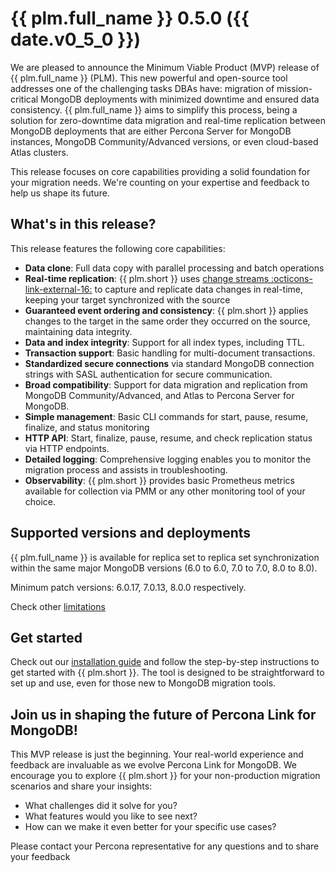 # {{ plm.full_name }} 0.5.0 ({{ date.v0_5_0 }})

We are pleased to announce the Minimum Viable Product (MVP) release of {{ plm.full_name }} (PLM). This new powerful and open-source tool addresses one of the challenging tasks DBAs have: migration of mission-critical MongoDB deployments with minimized downtime and ensured data consistency. {{ plm.full_name }} aims to simplify this process, being a solution for zero-downtime data migration and real-time replication between MongoDB deployments that are either Percona Server for MongoDB instances, MongoDB Community/Advanced versions, or even cloud-based Atlas clusters.

This release focuses on core capabilities providing a solid foundation for your migration needs. We're counting on your expertise and feedback to help us shape its future.

## What's in this release?

This release features the following core capabilities:

* **Data clone**: Full data copy with parallel processing and batch operations
* **Real-time replication**: {{ plm.short }} uses [change streams :octicons-link-external-16:](https://www.mongodb.com/docs/manual/changeStreams/) to capture and replicate data changes in real-time, keeping your target synchronized with the source
* **Guaranteed event ordering and consistency**: {{ plm.short }} applies changes to the target in the same order they occurred on the source, maintaining data integrity.
* **Data and index integrity**: Support for all index types, including TTL.
* **Transaction support**: Basic handling for multi-document transactions.
* **Standardized secure connections** via standard MongoDB connection strings with SASL authentication for secure communication.
* **Broad compatibility**: Support for data migration and replication from MongoDB Community/Advanced, and Atlas to Percona Server for MongoDB. 
* **Simple management**: Basic CLI commands for start, pause, resume, finalize, and status monitoring
* **HTTP API**: Start, finalize, pause, resume, and check replication status via HTTP endpoints.
* **Detailed logging**: Comprehensive logging enables you to monitor the migration process and assists in troubleshooting.
* **Observability**: {{ plm.short }} provides basic Prometheus metrics available for collection via PMM or any other monitoring tool of your choice.

## Supported versions and deployments

{{ plm.full_name }} is available for replica set to replica set synchronization within the same major MongoDB versions (6.0 to 6.0, 7.0 to 7.0, 8.0 to 8.0).

Minimum patch versions: 6.0.17, 7.0.13, 8.0.0 respectively.

Check other [limitations](../limitations.md)

## Get started

Check out our [installation guide](../install/source.md) and follow the step-by-step instructions to get started with {{ plm.short }}. The tool is designed to be straightforward to set up and use, even for those new to MongoDB migration tools.

## Join us in shaping the future of Percona Link for MongoDB!

This MVP release is just the beginning. Your real-world experience and feedback are invaluable as we evolve Percona Link for MongoDB. We encourage you to explore {{ plm.short }} for your non-production migration scenarios and share your insights:

* What challenges did it solve for you?
* What features would you like to see next?
* How can we make it even better for your specific use cases?

Please contact your Percona representative for any questions and to share your feedback

